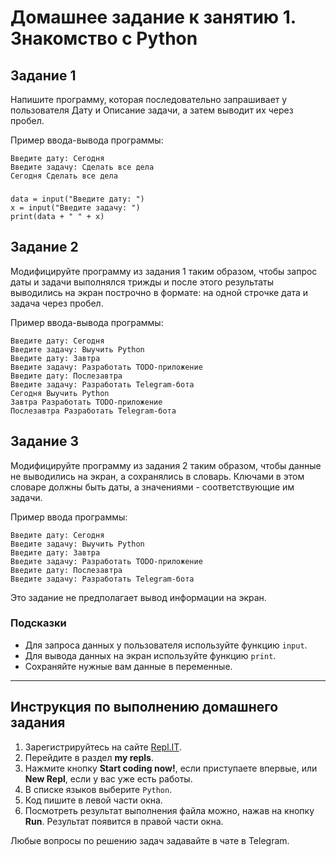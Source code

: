 # Домашнее задание к занятию 1. Знакомство с Python

## Задание 1
Напишите программу, которая последовательно запрашивает у пользователя Дату и Описание задачи, а затем выводит их через пробел.

Пример ввода-вывода программы: 
```
Введите дату: Сегодня
Введите задачу: Сделать все дела
Сегодня Сделать все дела
```
###
```
data = input("Введите дату: ")
x = input("Введите задачу: ")
print(data + " " + x)
```

## Задание 2
Модифицируйте программу из задания 1 таким образом, чтобы запрос даты и задачи выполнялся трижды и после этого результаты выводились на экран построчно в формате: на одной строчке дата и задача через пробел.

Пример ввода-вывода программы:
```
Введите дату: Сегодня
Введите задачу: Выучить Python
Введите дату: Завтра
Введите задачу: Разработать TODO-приложение
Введите дату: Послезавтра
Введите задачу: Разработать Telegram-бота
Сегодня Выучить Python
Завтра Разработать TODO-приложение
Послезавтра Разработать Telegram-бота
```

## Задание 3
Модифицируйте программу из задания 2 таким образом, чтобы данные не выводились на экран, а сохранялись в словарь. Ключами в этом словаре должны быть даты, а значениями - соответствующие им задачи.

Пример ввода программы:
```
Введите дату: Сегодня
Введите задачу: Выучить Python
Введите дату: Завтра
Введите задачу: Разработать TODO-приложение
Введите дату: Послезавтра
Введите задачу: Разработать Telegram-бота
```
Это задание не предполагает вывод информации на экран.

### Подсказки 
* Для запроса данных у пользователя используйте функцию `input`.
* Для вывода данных на экран используйте функцию `print`.
* Сохраняйте нужные вам данные в переменные.

***

## Инструкция по выполнению домашнего задания

1. Зарегистрируйтесь на сайте [Repl.IT](http://repl.it/).
2. Перейдите в раздел **my repls**.
3. Нажмите кнопку **Start coding now!**, если приступаете впервые, или **New Repl**, если у вас уже есть работы.
4. В списке языков выберите `Python`.
5. Код пишите в левой части окна.
6. Посмотреть результат выполнения файла можно, нажав на кнопку **Run**. Результат появится в правой части окна.

Любые вопросы по решению задач задавайте в чате в Telegram.
